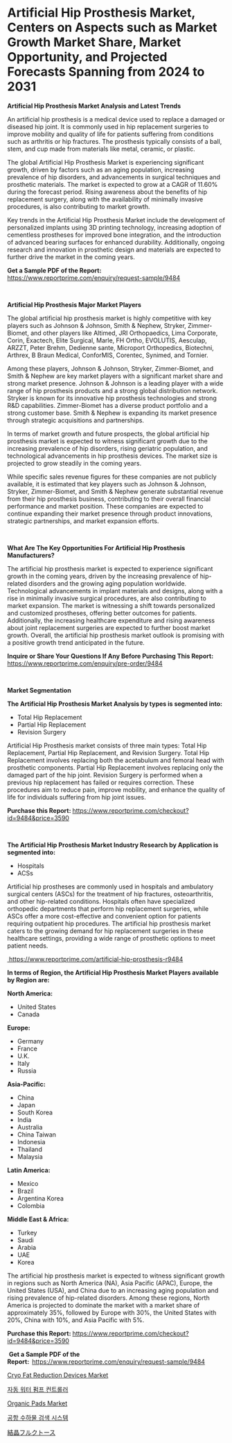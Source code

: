 <p><h1>Artificial Hip Prosthesis Market, Centers on Aspects such as Market Growth Market Share, Market Opportunity, and Projected Forecasts Spanning from 2024 to 2031</h1></p><p><strong>Artificial Hip Prosthesis Market Analysis and Latest Trends</strong></p>
<p><p>An artificial hip prosthesis is a medical device used to replace a damaged or diseased hip joint. It is commonly used in hip replacement surgeries to improve mobility and quality of life for patients suffering from conditions such as arthritis or hip fractures. The prosthesis typically consists of a ball, stem, and cup made from materials like metal, ceramic, or plastic.</p><p>The global Artificial Hip Prosthesis Market is experiencing significant growth, driven by factors such as an aging population, increasing prevalence of hip disorders, and advancements in surgical techniques and prosthetic materials. The market is expected to grow at a CAGR of 11.60% during the forecast period. Rising awareness about the benefits of hip replacement surgery, along with the availability of minimally invasive procedures, is also contributing to market growth.</p><p>Key trends in the Artificial Hip Prosthesis Market include the development of personalized implants using 3D printing technology, increasing adoption of cementless prostheses for improved bone integration, and the introduction of advanced bearing surfaces for enhanced durability. Additionally, ongoing research and innovation in prosthetic design and materials are expected to further drive the market in the coming years.</p></p>
<p><strong>Get a Sample PDF of the Report:&nbsp;</strong> <a href="https://www.reportprime.com/enquiry/request-sample/9484">https://www.reportprime.com/enquiry/request-sample/9484</a></p>
<p>&nbsp;</p>
<p><strong>Artificial Hip Prosthesis Major Market Players</strong></p>
<p><p>The global artificial hip prosthesis market is highly competitive with key players such as Johnson & Johnson, Smith & Nephew, Stryker, Zimmer-Biomet, and other players like Altimed, JRI Orthopaedics, Lima Corporate, Corin, Exactech, Elite Surgical, Marle, FH Ortho, EVOLUTIS, Aesculap, ARZZT, Peter Brehm, Dedienne sante, Microport Orthopedics, Biotechni, Arthrex, B Braun Medical, ConforMIS, Corentec, Synimed, and Tornier. </p><p>Among these players, Johnson & Johnson, Stryker, Zimmer-Biomet, and Smith & Nephew are key market players with a significant market share and strong market presence. Johnson & Johnson is a leading player with a wide range of hip prosthesis products and a strong global distribution network. Stryker is known for its innovative hip prosthesis technologies and strong R&D capabilities. Zimmer-Biomet has a diverse product portfolio and a strong customer base. Smith & Nephew is expanding its market presence through strategic acquisitions and partnerships.</p><p>In terms of market growth and future prospects, the global artificial hip prosthesis market is expected to witness significant growth due to the increasing prevalence of hip disorders, rising geriatric population, and technological advancements in hip prosthesis devices. The market size is projected to grow steadily in the coming years.</p><p>While specific sales revenue figures for these companies are not publicly available, it is estimated that key players such as Johnson & Johnson, Stryker, Zimmer-Biomet, and Smith & Nephew generate substantial revenue from their hip prosthesis business, contributing to their overall financial performance and market position. These companies are expected to continue expanding their market presence through product innovations, strategic partnerships, and market expansion efforts.</p></p>
<p>&nbsp;</p>
<p><strong>What Are The Key Opportunities For Artificial Hip Prosthesis Manufacturers?</strong></p>
<p><p>The artificial hip prosthesis market is expected to experience significant growth in the coming years, driven by the increasing prevalence of hip-related disorders and the growing aging population worldwide. Technological advancements in implant materials and designs, along with a rise in minimally invasive surgical procedures, are also contributing to market expansion. The market is witnessing a shift towards personalized and customized prostheses, offering better outcomes for patients. Additionally, the increasing healthcare expenditure and rising awareness about joint replacement surgeries are expected to further boost market growth. Overall, the artificial hip prosthesis market outlook is promising with a positive growth trend anticipated in the future.</p></p>
<p><strong>Inquire or Share Your Questions If Any Before Purchasing This Report:</strong> <a href="https://www.reportprime.com/enquiry/pre-order/9484">https://www.reportprime.com/enquiry/pre-order/9484</a></p>
<p>&nbsp;</p>
<p><strong>Market Segmentation</strong></p>
<p><strong>The Artificial Hip Prosthesis Market Analysis by types is segmented into:</strong></p>
<p><ul><li>Total Hip Replacement</li><li>Partial Hip Replacement</li><li>Revision Surgery</li></ul></p>
<p><p>Artificial Hip Prosthesis market consists of three main types: Total Hip Replacement, Partial Hip Replacement, and Revision Surgery. Total Hip Replacement involves replacing both the acetabulum and femoral head with prosthetic components. Partial Hip Replacement involves replacing only the damaged part of the hip joint. Revision Surgery is performed when a previous hip replacement has failed or requires correction. These procedures aim to reduce pain, improve mobility, and enhance the quality of life for individuals suffering from hip joint issues.</p></p>
<p><strong>Purchase this Report:&nbsp;</strong><a href="https://www.reportprime.com/checkout?id=9484&price=3590">https://www.reportprime.com/checkout?id=9484&price=3590</a></p>
<p>&nbsp;</p>
<p><strong>The Artificial Hip Prosthesis Market Industry Research by Application is segmented into:</strong></p>
<p><ul><li>Hospitals</li><li>ACSs</li></ul></p>
<p><p>Artificial hip prostheses are commonly used in hospitals and ambulatory surgical centers (ASCs) for the treatment of hip fractures, osteoarthritis, and other hip-related conditions. Hospitals often have specialized orthopedic departments that perform hip replacement surgeries, while ASCs offer a more cost-effective and convenient option for patients requiring outpatient hip procedures. The artificial hip prosthesis market caters to the growing demand for hip replacement surgeries in these healthcare settings, providing a wide range of prosthetic options to meet patient needs.</p></p>
<p><a href="https://www.reportprime.com/artificial-hip-prosthesis-r9484">&nbsp;https://www.reportprime.com/artificial-hip-prosthesis-r9484</a></p>
<p><strong>In terms of Region, the Artificial Hip Prosthesis Market Players available by Region are:</strong></p>
<p>
    <p> <strong> North America: </strong>
        <ul>
            <li>United States</li>
            <li>Canada</li>
        </ul>
        </p> 
    <p> <strong> Europe: </strong>
        <ul>
            <li>Germany</li>
            <li>France</li>
            <li>U.K.</li>
            <li>Italy</li>
            <li>Russia</li>
        </ul>
        </p> 
    <p> <strong> Asia-Pacific: </strong>
        <ul>
            <li>China</li>
            <li>Japan</li>
            <li>South Korea</li>
            <li>India</li>
            <li>Australia</li>
            <li>China Taiwan</li>
            <li>Indonesia</li>
            <li>Thailand</li>
            <li>Malaysia</li>
        </ul>
        </p> 
    <p> <strong> Latin America: </strong>
        <ul>
            <li>Mexico</li>
            <li>Brazil</li>
            <li>Argentina Korea</li>
            <li>Colombia</li>
        </ul>
        </p> 
    <p> <strong> Middle East & Africa: </strong>
        <ul>
            <li>Turkey</li>
            <li>Saudi</li>
            <li>Arabia</li>
            <li>UAE</li>
            <li>Korea</li>
        </ul>
    </p>
    </p>
<p><p>The artificial hip prosthesis market is expected to witness significant growth in regions such as North America (NA), Asia Pacific (APAC), Europe, the United States (USA), and China due to an increasing aging population and rising prevalence of hip-related disorders. Among these regions, North America is projected to dominate the market with a market share of approximately 35%, followed by Europe with 30%, the United States with 20%, China with 10%, and Asia Pacific with 5%.</p></p>
<p><strong>Purchase this Report: </strong><a href="https://www.reportprime.com/checkout?id=9484&price=3590">https://www.reportprime.com/checkout?id=9484&price=3590</a></p>
<p>&nbsp;<strong>Get a Sample PDF of the Report:&nbsp;&nbsp;</strong><a href="https://www.reportprime.com/enquiry/request-sample/9484">https://www.reportprime.com/enquiry/request-sample/9484</a></p>
<p><strong></strong></p>
<p><p><a href="https://github.com/MyrticeDare2023/Market-Research-Report-List-1/blob/main/cryo-fat-reduction-devices-market.md">Cryo Fat Reduction Devices Market</a></p><p><a href="https://github.com/TrevorKruvalis5678/Market-Research-Report-List-1/blob/main/123327373815.md">자동 워터 펌프 컨트롤러</a></p><p><a href="https://issuu.com/reportprime-2/docs/organic-pads-market-size-2030.pptx">Organic Pads Market</a></p><p><a href="https://medium.com/@antosuigrtley99783676/%EA%B3%B5%ED%95%AD-%EC%88%98%ED%95%98%EB%AC%BC-%EC%84%A0%EB%B3%84-%EC%8B%9C%EC%8A%A4%ED%85%9C-%EC%8B%9C%EC%9E%A5-%EC%8B%9C%EC%9E%A5-%EC%A0%90%EC%9C%A0%EC%9C%A8-%EC%8B%9C%EC%9E%A5-%EB%8F%99%ED%96%A5-%EB%B0%8F-%EB%AF%B8%EB%9E%98-%EC%84%B1%EC%9E%A5-%ED%83%90%EC%83%89-a7569e26aa2b">공항 수하물 검색 시스템</a></p><p><a href="https://github.com/vtbvgl20191192/Market-Research-Report-List-2/blob/main/557181478508.md">結晶フルクトース</a></p></p>